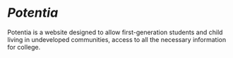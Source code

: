 # *Potentia*
Potentia is a website designed to allow first-generation students and child living in undeveloped communities, access to all the necessary information for college.
